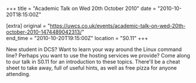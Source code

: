 +++
title = "Academic Talk on Wed 20th October 2010"
date = "2010-10-20T18:15:00Z"

[extra]
original = "https://uwcs.co.uk/events/academic-talk-on-wed-20th-october-2010-1474489042313/"    
end_time = "2010-10-20T19:15:00Z"
location = "S0.11"
+++

New student in DCS? Want to learn your way around the Linux command line? Perhaps you want to use the hosting services we provide? Come along to our talk in S0.11 for an introduction to these topics. There'll be a cheat sheet to take away, full of useful hints, as well as free pizza for anyone attending.


